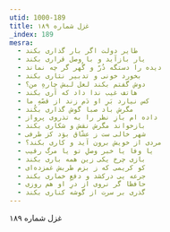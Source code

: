 ```yaml
---
utid: 1000-189
title: غزل شماره ۱۸۹
_index: 189
mesra:
  - طایر دولت اگر بار گذاری بکند
  - یار بازآید و با وصل قراری بکند
  - دیده را دستگه دُرّ و گُهر گر چه نماند
  - بخورد خونی و تدبیر نثاری بکند
  - دوش گفتم بکند لعل لبش چارهِ من؟
  - هاتف غیب ندا داد که آری بکند
  - کس نیارد بَرِ او دَم زند از قصّهِ ما
  - مگرش باد صبا گوش گذاری بکُند
  - داده ام بازِ نظر را به تذروی پرواز
  - بازخواند مگرش نقش و شکاری بکند
  - شهر خالی ست ز عشّاق بوَد کز طرفی
  - مردی از خویش برون آید و کاری بکند؟
  - یا وفا یا خبر وصلِ تو یا مرگ رقیب
  - بازی چرخ یکی زین همه باری بکند
  - کو کریمی که ز بزم طربش غمزده‌ای
  - جرعه یی درکشد و دفعِ خماری بکند
  - حافظا گر نروی از درِ او هم روزی
  - گذری بر سرت از گوشه کناری بکند
---
```

غزل شماره ۱۸۹
